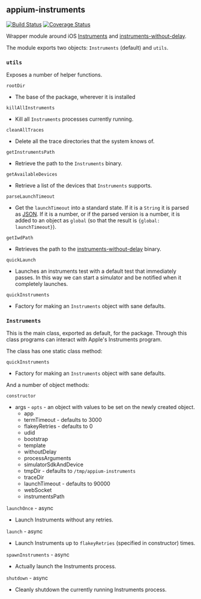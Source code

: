 ## appium-instruments

[![Build Status](https://travis-ci.org/appium/appium-instruments.png?branch=master)](https://travis-ci.org/appium/appium-instruments)
[![Coverage Status](https://coveralls.io/repos/appium/appium-instruments/badge.svg)](https://coveralls.io/github/appium/appium-instruments)


Wrapper module around iOS [Instruments](https://developer.apple.com/library/watchos/documentation/DeveloperTools/Conceptual/InstrumentsUserGuide/index.html) and
[instruments-without-delay](https://github.com/facebook/instruments-without-delay).

The module exports two objects: `Instruments` (default) and `utils`.

### `utils`

Exposes a number of helper functions.

`rootDir`

- The base of the package, wherever it is installed

`killAllInstruments`

- Kill all `Instruments` processes currently running.

`cleanAllTraces`

- Delete all the trace directories that the system knows of.

`getInstrumentsPath`

- Retrieve the path to the `Instruments` binary.

`getAvailableDevices`

- Retrieve a list of the devices that `Instruments` supports.

`parseLaunchTimeout`

- Get the `launchTimeout` into a standard state. If it is a `String` it is parsed as [JSON](http://www.json.org/). If it is a number, or if the parsed version is a number, it is added to an object as `global` (so that the result is `{global: launchTimeout}`).

`getIwdPath`

- Retrieves the path to the [instruments-without-delay](https://github.com/facebook/instruments-without-delay) binary.

`quickLaunch`

- Launches an instruments test with a default test that immediately passes. In this way we can start a simulator and be notified when it completely launches.

`quickInstruments`

- Factory for making an `Instruments` object with sane defaults.


### `Instruments`

This is the main class, exported as default, for the package. Through this class programs can interact with Apple's Instruments program.

The class has one static class method:

`quickInstruments`

- Factory for making an `Instruments` object with sane defaults.

And a number of object methods:

`constructor`

- args - `opts` - an object with values to be set on the newly created object.
  - app
  - termTimeout - defaults to 3000
  - flakeyRetries - defaults to 0
  - udid
  - bootstrap
  - template
  - withoutDelay
  - processArguments
  - simulatorSdkAndDevice
  - tmpDir - defaults to `/tmp/appium-instruments`
  - traceDir
  - launchTimeout - defaults to 90000
  - webSocket
  - instrumentsPath

`launchOnce` - async

- Launch Instruments without any retries.

`launch` - async

- Launch Instruments up to `flakeyRetries` (specified in constructor) times.

`spawnInstruments` - async

- Actually launch the Instruments process.

`shutdown` - async

- Cleanly shutdown the currently running Instruments process.
